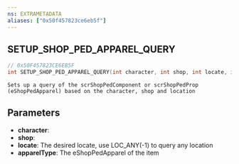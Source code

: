 ```yaml
---
ns: EXTRAMETADATA
aliases: ["0x50f457823ce6eb5f"]
---
```

## SETUP_SHOP_PED_APPAREL_QUERY

```c
// 0x50F457823CE6EB5F
int SETUP_SHOP_PED_APPAREL_QUERY(int character, int shop, int locate, int apparelType);
```

```
Sets up a query of the scrShopPedComponent or scrShopPedProp (eShopPedApparel) based on the character, shop and location
```

## Parameters
* **character**: 
* **shop**: 
* **locate**: The desired locate, use LOC_ANY(-1) to query any location
* **apparelType**: The eShopPedApparel of the item
